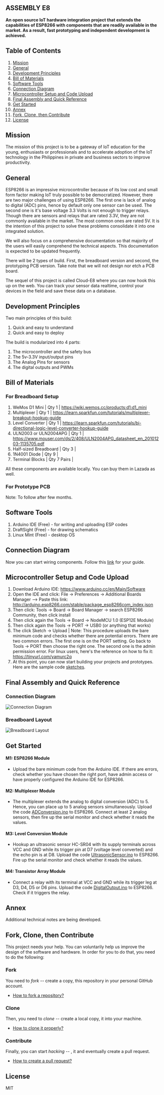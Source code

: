 ## ASSEMBLY E8

**An open source IoT hardware integration project that extends the capabilities of ESP8266 with components that are readily available in the market. As a result, fast prototyping and independent development is achieved.**

## Table of Contents
1. [Mission](#mission)
2. [General](#general) 
3. [Development Principles](#devprinciples)
4. [Bill of Materials](#bom)
5. [Software Tools](#tools)
6. [Connection Diagram](#connection)
7. [Microcontroller Setup and Code Upload](#setup)
8. [Final Assembly and Quick Reference](#final)
9. [Get Started](#start)
10. [Annex](#technotes)
11. [Fork, Clone, then Contribute](#fork-clone-contribute)
12. [License](#license)

## Mission <a name="mission"></a>

The mission of this project is to be a gateway of IoT education for the young, enthusiasts or professionals and to accelerate adoption of the IoT technology in the Philippines in private and business sectors to improve productivity.

## General <a name="general"></a>

ESP8266 is an impressive microcontroller because of its low cost and small form factor making IoT truly possible to be democratized. However, there are two major challenges of using ESP8266. The first one is lack of analog to digital (ADC) pins, hence by default only one sensor can be used. The second one is it's base voltage 3.3 Volts is not enough to trigger relays. Though there are sensors and relays that are rated 3.3V, they are not commonly available in the market. The most common ones are rated 5V. It is the intention of this project to solve these problems consolidate it into one integrated solution. 

We will also focus on a comprehensive documentation so that majority of the users will easily comprehend the technical aspects. This documentation is expected to be updated frequently. 

There will be 2 types of build. First, the breadboard version and second, the prototyping PCB version. Take note that we will not design nor etch a PCB board. 

The sequel of this project is called Cloud-E8 where you can now hook this up on the web. You can track your sensor data realtime, control your devices in the field and save these data on a database. 

## Development Principles <a name="devprinciples"></a>

Two main principles of this build: 
1. Quick and easy to understand 
2. Quick and easy to deploy

The build is modularized into 4 parts:
1. The microcontroller and the safety bus
2. The 5v-3.3V input/output pins
3. The Analog Pins for sensors 
4. The digital outputs and PWMs 

## Bill of Materials <a name="bom"></a>

### For Breadboard Setup

1. WeMos D1 Mini | Qty 1 | https://wiki.wemos.cc/products:d1:d1_mini
2. Multiplexer | Qty 1 | https://learn.sparkfun.com/tutorials/multiplexer-breakout-hookup-guide
3. Level Converter | Qty 1 | https://learn.sparkfun.com/tutorials/bi-directional-logic-level-converter-hookup-guide
4. ULN2003 or ULN2004APG | Qty 1 | https://www.mouser.com/ds/2/408/ULN2004APG_datasheet_en_20101203-1135705.pdf
5. Half-sized Breadboard | Qty 3 | 
6. 1N4001 Diode | Qty 9 |  
7. Terminal Blocks | Qty 7 Pairs |

All these components are available locally. You can buy them in Lazada as well. 

### For Prototype PCB 

Note: To follow after few months.

## Software Tools <a name="tools"></a>
1. Arduino IDE (Free) - for writing and uploading ESP codes
2. DraftSight (Free) - for drawing schematics
3. Linux Mint (Free) - desktop OS

## Connection Diagram <a name="connection"></a>
Now you can start wiring components. Follow this [link](https://github.com/IoTPH/Assembly-E8/tree/master/ConnectionDiagram) for your guide. 

## Microcontroller Setup and Code Upload <a name="setup"></a>
1. Download Arduino IDE: https://www.arduino.cc/en/Main/Software
2. Open the IDE and click: File -> Preferences -> Additional Boards Manager --> Paste this link: http://arduino.esp8266.com/stable/package_esp8266com_index.json
3. Then click: Tools -> Board -> Board Manager -> search ESP8266 Community, then click install
4. Then click again the Tools -> Board -> NodeMCU 1.0 (ESP12E Module)
5. Then click again the Tools -> PORT -> USB0 (or anything that works)
6. The click Sketch -> Upload | Note: This procedure uploads the bare minimum code and checks whether there are potential errors. There are two common errors. The first one is on the PORT setting. Go back to Tools -> PORT then choose the right one. The second one is the admin permission error. For linux users, here's the reference on how to fix it: https://tinyurl.com/yamurc2q
7. At this point, you can now start building your projects and prototypes. Here are the sample code [sketches](https://github.com/IoTPH/Assembly-E8/tree/master/WorkableCodeSketches). 

## Final Assembly and Quick Reference <a name="final"></a>

### Connection Diagram
![Connection Diagram](./img/AE8-diagram.png)

### Breadboard Layout
![Breadboard Layout](./img/AE8-breadboard.jpg)

## Get Started <a name="start"></a>

#### M1: ESP8266 Module 
* Upload the bare minimum code from the Arduino IDE. If there are errors, check whether you have chosen the right port, have admin access or have properly configured the Arduino IDE for ESP8266. 

#### M2: Multiplexer Module
* The multiplexer extends the analog to digital conversion (ADC) to 5. Hence, you can place up to 5 analog sensors simultaneously. Upload the code [ADConversion.ino](https://github.com/IoTPH/Assembly-E8/tree/master/WorkableCodeSketches) to ESP8266. Connect at least 2 analog sensors, then fire up the serial monitor and check whether it reads the values.

#### M3: Level Conversion Module
* Hookup an ultrasonic sensor HC-SR04 with its supply terminals across VCC and GND while its trigger pin at D7 (voltage level converted) and the echo pin is at D8. Upload the code [UltrasonicSensor.ino](https://github.com/IoTPH/Assembly-E8/tree/master/WorkableCodeSketches) to ESP8266. Fire up the serial monitor and check whether it reads the values.

#### M4: Transistor Array Module
* Connect a relay with its terminal at VCC and GND while its trigger leg at D3, D4, D5 or D6 pins. Upload the code [DigitalOutput.ino](https://github.com/IoTPH/Assembly-E8/tree/master/WorkableCodeSketches) to ESP8266. Check if it triggers the relay.

## Annex <a name="technotes"></a>
Additional technical notes are being developed.

## Fork, Clone, then Contribute <a id="fork-clone-contribute"></a>

This project needs your help. You can voluntarily help us improve the design of the software and hardware. In order for you to do that, you need to do the following:  

### Fork  
You need to *fork* -- create a copy, this repository in your personal GitHub account.  
- [How to fork a repository?](https://help.github.com/articles/fork-a-repo/)

### Clone
Then, you need to *clone* -- create a local copy, it into your machine.  
- [How to clone it properly?](#)

### Contribute
Finally, you can start *hacking* -- , it and eventually create a pull request.  
- [How to create a pull request?](#)

## License <a id="license"></a>
MIT
